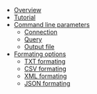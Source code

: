 <ul>
<li> <a href="../wiki/Overview">Overview</a>
<li> <a href="../wiki/Tutorial">Tutorial</a>
<li> <a href="../wiki/Command-line-parameters">Command line parameters</a>
<ul><li> <a href="../wiki/Connection-string">Connection</a>
    <li> <a href="../wiki/Query">Query</a>
    <li> <a href="../wiki/Output-file">Output file</a>
</ul>
<li> <a href="../wiki/Formating-options">Formating options</a>
<ul><li> <a href="../wiki/TXT-formating">TXT formating</a>
    <li> <a href="../wiki/CSV-formating">CSV formating</a>
    <li> <a href="../wiki/XML-formating">XML formating</a>
    <li> <a href="../wiki/JSON-formating">JSON formating</a>
</ul>
